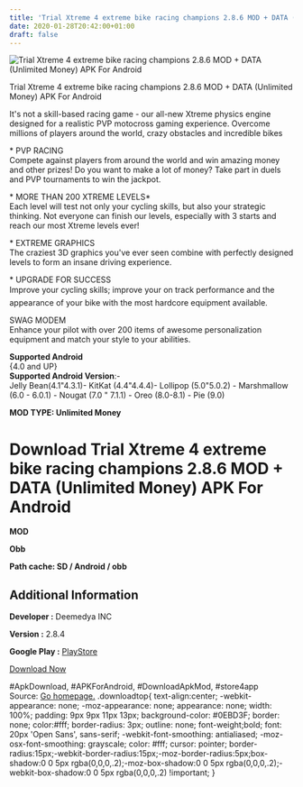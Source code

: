 ```yaml
---
title: 'Trial Xtreme 4 extreme bike racing champions 2.8.6 MOD + DATA (Unlimited Money) APK For Android'
date: 2020-01-28T20:42:00+01:00
draft: false
---
```


![Trial Xtreme 4 extreme bike racing champions 2.8.6 MOD + DATA (Unlimited Money) APK For Android](https://i1.wp.com/apkhome.net/wp-content/uploads/2020/01/Trial-Xtreme-4-extreme-bike-racing-champions-2.8.6-MOD-DATA-Unlimited-Money.png "Trial Xtreme 4 extreme bike racing champions 2.8.6 MOD + DATA (Unlimited Money) APK For Android")

  

Trial Xtreme 4 extreme bike racing champions 2.8.6 MOD + DATA (Unlimited Money) APK For Android

It's not a skill-based racing game - our all-new Xtreme physics engine designed for a realistic PVP motocross gaming experience. Overcome millions of players around the world, crazy obstacles and incredible bikes

\* PVP RACING  
Compete against players from around the world and win amazing money and other prizes! Do you want to make a lot of money? Take part in duels and PVP tournaments to win the jackpot.

\* MORE THAN 200 XTREME LEVELS\*  
Each level will test not only your cycling skills, but also your strategic thinking. Not everyone can finish our levels, especially with 3 starts and reach our most Xtreme levels ever!

\* EXTREME GRAPHICS  
The craziest 3D graphics you've ever seen combine with perfectly designed levels to form an insane driving experience.

\* UPGRADE FOR SUCCESS  
Improve your cycling skills; improve your on track performance and the appearance of your bike with the most hardcore equipment available.

SWAG MODEM  
Enhance your pilot with over 200 items of awesome personalization equipment and match your style to your abilities.

**Supported Android**  
{4.0 and UP}  
**Supported Android Version**:-  
Jelly Bean(4.1"4.3.1)- KitKat (4.4"4.4.4)- Lollipop (5.0"5.0.2) - Marshmallow (6.0 - 6.0.1) - Nougat (7.0 " 7.1.1) - Oreo (8.0-8.1) - Pie (9.0)

**MOD TYPE: Unlimited Money**

Download Trial Xtreme 4 extreme bike racing champions 2.8.6 MOD + DATA (Unlimited Money) APK For Android
========================================================================================================

**MOD**

**Obb**

**Path cache: SD / Android / obb**

Additional Information
----------------------

**Developer :** Deemedya INC

**Version :** 2.8.4

**Google Play :** [PlayStore](https://play.google.com/store/apps/details?id=com.x3m.tx4#)

  

[Download Now](https://store4app.co/post/trial-xtreme-4-extreme-bike-racing-champions-2-8-6-mod-data-unlimited-money-apk-for-android_1580239712)

  
#ApkDownload, #APKForAndroid, #DownloadApkMod, #store4app  
Source: [Go homepage.](https://store4app.co/post/trial-xtreme-4-extreme-bike-racing-champions-2-8-6-mod-data-unlimited-money-apk-for-android_1580239712) .downloadtop{ text-align:center; -webkit-appearance: none; -moz-appearance: none; appearance: none; width: 100%; padding: 9px 9px 11px 13px; background-color: #0EBD3F; border: none; color:#fff; border-radius: 3px; outline: none; font-weight;bold; font: 20px 'Open Sans', sans-serif; -webkit-font-smoothing: antialiased; -moz-osx-font-smoothing: grayscale; color: #fff; cursor: pointer; border-radius:15px;-webkit-border-radius:15px;-moz-border-radius:5px;box-shadow:0 0 5px rgba(0,0,0,.2);-moz-box-shadow:0 0 5px rgba(0,0,0,.2);-webkit-box-shadow:0 0 5px rgba(0,0,0,.2) !important; }